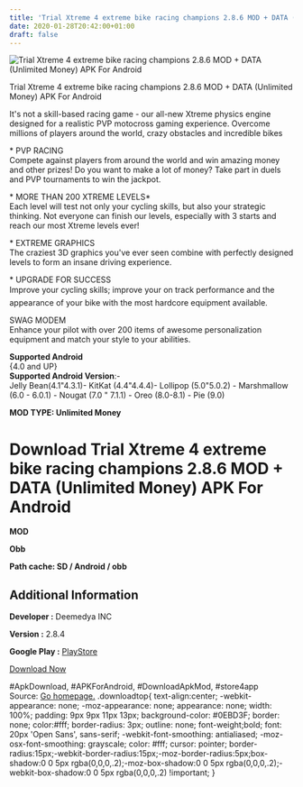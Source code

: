 ```yaml
---
title: 'Trial Xtreme 4 extreme bike racing champions 2.8.6 MOD + DATA (Unlimited Money) APK For Android'
date: 2020-01-28T20:42:00+01:00
draft: false
---
```


![Trial Xtreme 4 extreme bike racing champions 2.8.6 MOD + DATA (Unlimited Money) APK For Android](https://i1.wp.com/apkhome.net/wp-content/uploads/2020/01/Trial-Xtreme-4-extreme-bike-racing-champions-2.8.6-MOD-DATA-Unlimited-Money.png "Trial Xtreme 4 extreme bike racing champions 2.8.6 MOD + DATA (Unlimited Money) APK For Android")

  

Trial Xtreme 4 extreme bike racing champions 2.8.6 MOD + DATA (Unlimited Money) APK For Android

It's not a skill-based racing game - our all-new Xtreme physics engine designed for a realistic PVP motocross gaming experience. Overcome millions of players around the world, crazy obstacles and incredible bikes

\* PVP RACING  
Compete against players from around the world and win amazing money and other prizes! Do you want to make a lot of money? Take part in duels and PVP tournaments to win the jackpot.

\* MORE THAN 200 XTREME LEVELS\*  
Each level will test not only your cycling skills, but also your strategic thinking. Not everyone can finish our levels, especially with 3 starts and reach our most Xtreme levels ever!

\* EXTREME GRAPHICS  
The craziest 3D graphics you've ever seen combine with perfectly designed levels to form an insane driving experience.

\* UPGRADE FOR SUCCESS  
Improve your cycling skills; improve your on track performance and the appearance of your bike with the most hardcore equipment available.

SWAG MODEM  
Enhance your pilot with over 200 items of awesome personalization equipment and match your style to your abilities.

**Supported Android**  
{4.0 and UP}  
**Supported Android Version**:-  
Jelly Bean(4.1"4.3.1)- KitKat (4.4"4.4.4)- Lollipop (5.0"5.0.2) - Marshmallow (6.0 - 6.0.1) - Nougat (7.0 " 7.1.1) - Oreo (8.0-8.1) - Pie (9.0)

**MOD TYPE: Unlimited Money**

Download Trial Xtreme 4 extreme bike racing champions 2.8.6 MOD + DATA (Unlimited Money) APK For Android
========================================================================================================

**MOD**

**Obb**

**Path cache: SD / Android / obb**

Additional Information
----------------------

**Developer :** Deemedya INC

**Version :** 2.8.4

**Google Play :** [PlayStore](https://play.google.com/store/apps/details?id=com.x3m.tx4#)

  

[Download Now](https://store4app.co/post/trial-xtreme-4-extreme-bike-racing-champions-2-8-6-mod-data-unlimited-money-apk-for-android_1580239712)

  
#ApkDownload, #APKForAndroid, #DownloadApkMod, #store4app  
Source: [Go homepage.](https://store4app.co/post/trial-xtreme-4-extreme-bike-racing-champions-2-8-6-mod-data-unlimited-money-apk-for-android_1580239712) .downloadtop{ text-align:center; -webkit-appearance: none; -moz-appearance: none; appearance: none; width: 100%; padding: 9px 9px 11px 13px; background-color: #0EBD3F; border: none; color:#fff; border-radius: 3px; outline: none; font-weight;bold; font: 20px 'Open Sans', sans-serif; -webkit-font-smoothing: antialiased; -moz-osx-font-smoothing: grayscale; color: #fff; cursor: pointer; border-radius:15px;-webkit-border-radius:15px;-moz-border-radius:5px;box-shadow:0 0 5px rgba(0,0,0,.2);-moz-box-shadow:0 0 5px rgba(0,0,0,.2);-webkit-box-shadow:0 0 5px rgba(0,0,0,.2) !important; }